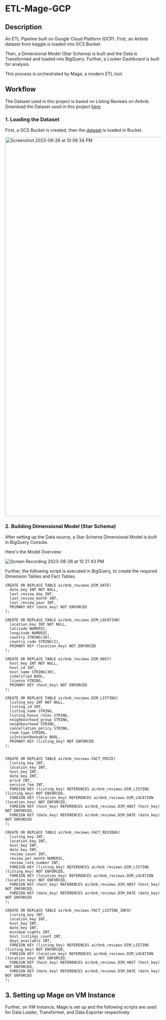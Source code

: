 # ETL-Mage-GCP

## Description

An ETL Pipeline built on Google Cloud Platform (GCP). First, an Airbnb dataset from kaggle is loaded into GCS Bucket. 

Then, a Dimensional Model (Star Schema) is built and the Data is Transformed and loaded into BigQuery. Further, a Looker Dashboard is built for analysis. 

This process is orchestrated by Mage, a modern ETL tool.

## Workflow 

The Dataset used in this project is based on Listing Reviews on Airbnb.
Download the Dataset used in this project [here](https://www.kaggle.com/datasets/arianazmoudeh/airbnbopendata)

### 1. Loading the Dataset

First, a GCS Bucket is created, then the [dataset](https://www.kaggle.com/datasets/arianazmoudeh/airbnbopendata) is loaded in Bucket.

<img width="1224" alt="Screenshot 2023-08-26 at 10 06 34 PM" src="https://github.com/vinamrgrover/ETL-Mage-GCP/assets/100070155/3b53d74c-000c-439d-b7e1-ec7a41ab1548">

### 2. Building Dimensional Model (Star Schema)

After setting up the Data source, a Star Schema Dimensional Model is built in BigQuery Console.

Here's the Model Overview:

![Screen Recording 2023-08-26 at 10 21 43 PM](https://github.com/vinamrgrover/ETL-Mage-GCP/assets/100070155/d2d440f0-2a2d-40a5-b05a-b14658d17f83)



Further, the following script is executed in BigQuery, to create the required Dimension Tables and Fact Tables.

```
CREATE OR REPLACE TABLE airbnb_reviews.DIM_DATE(
  date_key INT NOT NULL,
  last_review_day INT,
  last_review_month INT,
  last_review_year INT,
  PRIMARY KEY (date_key) NOT ENFORCED
);

CREATE OR REPLACE TABLE airbnb_reviews.DIM_LOCATION(
  location_key INT NOT NULL,
  latitude NUMERIC,
  longitude NUMERIC,
  country STRING(30),
  country_code STRING(2),
  PRIMARY KEY (location_key) NOT ENFORCED
);

CREATE OR REPLACE TABLE airbnb_reviews.DIM_HOST(
  host_key INT NOT NULL,
  host_id INT,
  host_name STRING(30),
  isVerified BOOL,
  licence STRING,
  PRIMARY KEY (host_key) NOT ENFORCED
);

CREATE OR REPLACE TABLE airbnb_reviews.DIM_LISTING(
  listing_key INT NOT NULL,
  listing_id INT,
  listing_name STRING,
  listing_house_rules STRING,
  neighbourhood_group STRING,
  neighbourhood STRING,
  cancellation_policy STRING,
  room_type STRING,
  isInstantBookable BOOL,
  PRIMARY KEY (listing_key) NOT ENFORCED
);


CREATE OR REPLACE TABLE airbnb_reviews.FACT_PRICE(
  listing_key INT,
  location_key INT,
  host_key INT,
  date_key INT,
  price INT,
  service_fee INT,
  FOREIGN KEY (listing_key) REFERENCES airbnb_reviews.DIM_LISTING (listing_key) NOT ENFORCED,
  FOREIGN KEY (location_key) REFERENCES airbnb_reviews.DIM_LOCATION (location_key) NOT ENFORCED,
  FOREIGN KEY (host_key) REFERENCES airbnb_reviews.DIM_HOST (host_key) NOT ENFORCED,
  FOREIGN KEY (date_key) REFERENCES airbnb_reviews.DIM_DATE (date_key) NOT ENFORCED
);

CREATE OR REPLACE TABLE airbnb_reviews.FACT_REVIEWS(
  listing_key INT,
  location_key INT,
  host_key INT,
  date_key INT,
  review_count INT,
  review_per_month NUMERIC,
  review_rate_number INT,
  FOREIGN KEY (listing_key) REFERENCES airbnb_reviews.DIM_LISTING (listing_key) NOT ENFORCED,
  FOREIGN KEY (location_key) REFERENCES airbnb_reviews.DIM_LOCATION (location_key) NOT ENFORCED,
  FOREIGN KEY (host_key) REFERENCES airbnb_reviews.DIM_HOST (host_key) NOT ENFORCED,
  FOREIGN KEY (date_key) REFERENCES airbnb_reviews.DIM_DATE (date_key) NOT ENFORCED
);

CREATE OR REPLACE TABLE airbnb_reviews.FACT_LISTING_INFO(
  listing_key INT,
  location_key INT,
  host_key INT,
  date_key INT,
  minimum_nights INT,
  host_listings_count INT,
  days_available INT,
  FOREIGN KEY (listing_key) REFERENCES airbnb_reviews.DIM_LISTING (listing_key) NOT ENFORCED,
  FOREIGN KEY (location_key) REFERENCES airbnb_reviews.DIM_LOCATION (location_key) NOT ENFORCED,
  FOREIGN KEY (host_key) REFERENCES airbnb_reviews.DIM_HOST (host_key) NOT ENFORCED,
  FOREIGN KEY (date_key) REFERENCES airbnb_reviews.DIM_DATE (date_key) NOT ENFORCED
);

```

## 3. Setting up Mage on VM Instance

Further, on VM Instance, Mage is set up and the following scripts are used for Data Loader, Transformer, and Data Exporter respectively:
